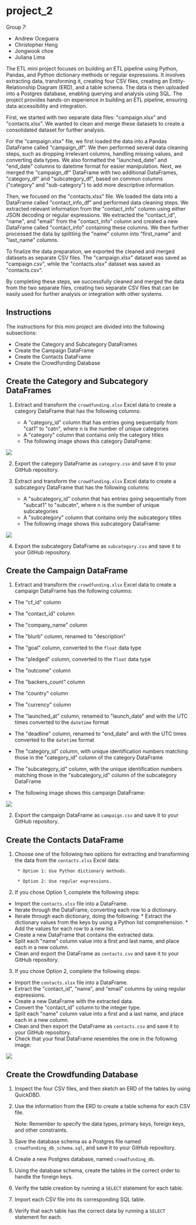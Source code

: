 # project_2
Group 7:

- Andrew Oceguera
- Christopher Heng
- Jongwook choe
- Juliana Lima

The ETL mini project focuses on building an ETL pipeline using Python, Pandas, and Python dictionary methods or regular expressions. It involves extracting data, transforming it, creating four CSV files, creating an Entity-Relationship Diagram (ERD), and a table schema. The data is then uploaded into a Postgres database, enabling querying and analysis using SQL. The project provides hands-on experience in building an ETL pipeline, ensuring data accessibility and integration.

First, we started with two separate data files: "campaign.xlsx" and "contacts.xlsx". We wanted to clean and merge these datasets to create a consolidated dataset for further analysis.

For the "campaign.xlsx" file, we first loaded the data into a Pandas DataFrame called "campaign_df". We then performed several data cleaning steps, such as dropping irrelevant columns, handling missing values, and converting data types. We also formatted the "launched_date" and "end_date" columns to datetime format for easier manipulation. Next, we merged the "campaign_df" DataFrame with two additional DataFrames, "category_df" and "subcategory_df", based on common columns ("category" and "sub-category") to add more descriptive information.

Then, we focused on the "contacts.xlsx" file. We loaded the data into a DataFrame called "contact_info_df" and performed data cleaning steps. We extracted relevant information from the "contact_info" column using either JSON decoding or regular expressions. We extracted the "contact_id", "name", and "email" from the "contact_info" column and created a new DataFrame called "contact_info" containing these columns. We then further processed the data by splitting the "name" column into "first_name" and "last_name" columns.

To finalize the data preparation, we exported the cleaned and merged datasets as separate CSV files. The "campaign.xlsx" dataset was saved as "campaign.csv", while the "contacts.xlsx" dataset was saved as "contacts.csv".

By completing these steps, we successfully cleaned and merged the data from the two separate files, creating two separate CSV files that can be easily used for further analysis or integration with other systems.

## Instructions
The instructions for this mini project are divided into the following subsections:

* Create the Category and Subcategory DataFrames
* Create the Campaign DataFrame
* Create the Contacts DataFrame
* Create the Crowdfunding Database

## Create the Category and Subcategory DataFrames

1. Extract and transform the `crowdfunding.xlsx` Excel data to create a category DataFrame that has the following columns:
   
   * A "category_id" column that has entries going sequentially from "cat1" to "catn", where n is the number of unique categories
   * A "category" column that contains only the category titles
   * The following image shows this category DataFrame:

![](images/1.png)

2. Export the category DataFrame as `category.csv` and save it to your GitHub repository.

3. Extract and transform the `crowdfunding.xlsx` Excel data to create a subcategory DataFrame that has the following columns:

   * A "subcategory_id" column that has entries going sequentially from "subcat1" to "subcatn", where n is the number of unique subcategories
   * A "subcategory" column that contains only the subcategory titles
   * The following image shows this subcategory DataFrame:

![](images/2.png)

4. Export the subcategory DataFrame as `subcategory.csv` and save it to your GitHub repository.

## Create the Campaign DataFrame

1. Extract and transform the `crowdfunding.xlsx` Excel data to create a campaign DataFrame has the following columns:

* The "cf_id" column

* The "contact_id" column

* The "company_name" column

* The "blurb" column, renamed to "description"

* The "goal" column, converted to the `float` data type

* The "pledged" column, converted to the `float` data type

* The "outcome" column

* The "backers_count" column

* The "country" column

* The "currency" column

* The "launched_at" column, renamed to "launch_date" and with the UTC times converted to the `datetime` format

* The "deadline" column, renamed to "end_date" and with the UTC times converted to the `datetime` format

* The "category_id" column, with unique identification numbers matching those in the "category_id" column of the category DataFrame

* The "subcategory_id" column, with the unique identification numbers matching those in the "subcategory_id" column of the subcategory DataFrame

* The following image shows this campaign DataFrame:

![](images/3.png)

2. Export the campaign DataFrame as `campaign.csv` and save it to your GitHub repository.

## Create the Contacts DataFrame

1. Choose one of the following two options for extracting and transforming the data from the `contacts.xlsx` Excel data:

        * Option 1: Use Python dictionary methods.

        * Option 2: Use regular expressions.

2. If you chose Option 1, complete the following steps:

* Import the `contacts.xlsx` file into a DataFrame.
* Iterate through the DataFrame, converting each row to a dictionary.
* Iterate through each dictionary, doing the following:
        * Extract the dictionary values from the keys by using a Python list comprehension.
        * Add the values for each row to a new list.
* Create a new DataFrame that contains the extracted data.
* Split each "name" column value into a first and last name, and place each in a new column.
* Clean and export the DataFrame as `contacts.csv` and save it to your GitHub repository.

3. If you chose Option 2, complete the following steps:

* Import the `contacts.xlsx` file into a DataFrame.
* Extract the "contact_id", "name", and "email" columns by using regular expressions.
* Create a new DataFrame with the extracted data.
* Convert the "contact_id" column to the integer type.
* Split each "name" column value into a first and a last name, and place each in a new column.
* Clean and then export the DataFrame as `contacts.csv` and save it to your GitHub repository.
* Check that your final DataFrame resembles the one in the following image:

![](images/4.png)

## Create the Crowdfunding Database

1. Inspect the four CSV files, and then sketch an ERD of the tables by using QuickDBD.

2. Use the information from the ERD to create a table schema for each CSV file.

    Note: Remember to specify the data types, primary keys, foreign keys, and other constraints.

3. Save the database schema as a Postgres file named `crowdfunding_db_schema.sql`, and save it to your GitHub repository.

4. Create a new Postgres database, named `crowdfunding_db`.

5. Using the database schema, create the tables in the correct order to handle the foreign keys.

6. Verify the table creation by running a `SELECT` statement for each table.

7. Import each CSV file into its corresponding SQL table.

8. Verify that each table has the correct data by running a `SELECT` statement for each.
